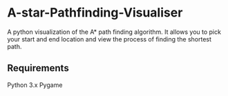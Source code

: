 # A-star-Pathfinding-Visualiser
A python visualization of the A* path finding algorithm.
It allows you to pick your start and end location and view the process of finding the shortest path.

## Requirements

Python 3.x
Pygame
